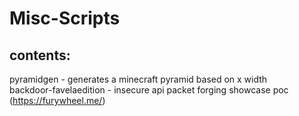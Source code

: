 # Misc-Scripts

## contents:

pyramidgen - generates a minecraft pyramid based on x width<br>
backdoor-favelaedition - insecure api packet forging showcase poc (https://furywheel.me/)
